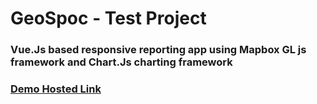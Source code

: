 # GeoSpoc - Test Project


### Vue.Js based responsive reporting app using Mapbox GL js framework and Chart.Js charting framework


### [Demo Hosted Link](http://projects.pranilrathod.tech/geospoc)
